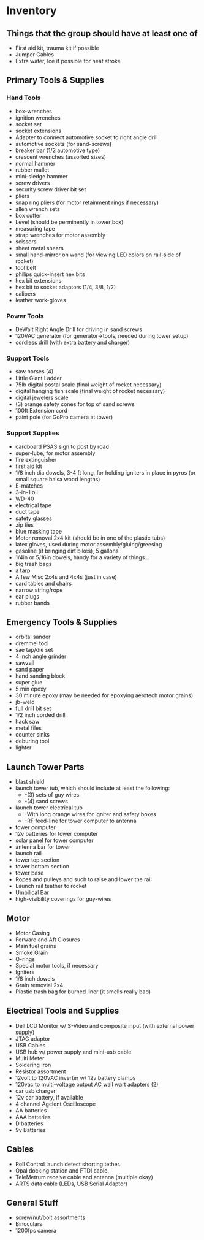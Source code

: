 # Inventory

## Things that the group should have at least one of

 - First aid kit, trauma kit if possible
 - Jumper Cables
 - Extra water, Ice if possible for heat stroke

## Primary Tools & Supplies

### Hand Tools

  - box-wrenches
  - ignition wrenches
  - socket set
  - socket extensions
  - Adapter to connect automotive socket to right angle drill
  - automotive sockets (for sand-screws)
  - breaker bar (1/2 automotive type)
  - crescent wrenches (assorted sizes)
  - normal hammer
  - rubber mallet
  - mini-sledge hammer
  - screw drivers
  - security screw driver bit set
  - pliers
  - snap ring pliers (for motor retainment rings if necessary)
  - allen wrench sets
  - box cutter  
  - Level (should be perminently in tower box)
  - measuring tape
  - strap wrenches for motor assembly
  - scissors
  - sheet metal shears
  - small hand-mirror on wand (for viewing LED colors on rail-side of rocket)
  - tool belt
  - philips quick-insert hex bits
  - hex bit extensions
  - hex bit to socket adaptors (1/4, 3/8, 1/2)
  - calipers
  - leather work-gloves

### Power Tools
  - DeWalt Right Angle Drill for driving in sand screws
  - 120VAC generator (for generator->tools, needed during tower setup)
  - cordless drill (with extra battery and charger)

### Support Tools 
  - saw horses (4)
  - Little Giant Ladder
  - 75lb digital postal scale (final weight of rocket necessary)
  - digital hanging fish scale (final weight of rocket necessary)
  - digital jewelers scale
  - (3) orange safety cones for top of sand screws
  - 100ft Extension cord
  - paint pole (for GoPro camera at tower)
  
### Support Supplies
  - cardboard PSAS sign to post by road
  - super-lube, for motor assembly
  - fire extinguisher
  - first aid kit
  - 1/8 inch dia dowels, 3-4 ft long, for holding igniters in place in pyros (or small square balsa wood lengths)
  - E-matches 
  - 3-in-1 oil
  - WD-40
  - electrical tape
  - duct tape
  - safety glasses
  - zip ties
  - blue masking tape
  - Motor removal 2x4 kit (should be in one of the plastic tubs)
  - latex gloves, used during motor assembly/gluing/greesing
  - gasoline (if bringing dirt bikes), 5 gallons
  - 1/4in or 5/16in dowels, handy for a variety of things...
  - big trash bags
  - a tarp
  - A few Misc 2x4s and 4x4s (just in case)
  - card tables and chairs
  - narrow string/rope
  - ear plugs
  - rubber bands

## Emergency Tools & Supplies
  - orbital sander
  - dremmel tool
  - sae tap/die set
  - 4 inch angle grinder
  - sawzall
  - sand paper
  - hand sanding block
  - super glue
  - 5 min epoxy
  - 30 minute epoxy (may be needed for epoxying aerotech motor grains)
  - jb-weld
  - full drill bit set
  - 1/2 inch corded drill
  - hack saw
  - metal files
  - counter sinks
  - deburing tool
  - lighter

## Launch Tower Parts
  - blast shield
  - launch tower tub, which should include at least the following:
    - -(3) sets of guy wires
    - -(4) sand screws
  - launch tower electrical tub
    - -With long orange wires for igniter and safety boxes
    - -RF feed-line for tower computer to antenna
  - tower computer
  - 12v batteries for tower computer
  - solar panel for tower computer
  - antenna bar for tower
  - launch rail
  - tower top section
  - tower bottom section
  - tower base
  - Ropes and pulleys and such to raise and lower the rail
  - Launch rail teather to rocket
  - Umbilical Bar
  - high-visibility coverings for guy-wires

## Motor
  - Motor Casing
  - Forward and Aft Closures
  - Main fuel grains
  - Smoke Grain
  - O-rings
  - Special motor tools, if necessary
  - Igniters
  - 1/8 inch dowels
  - Grain removial 2x4
  - Plastic trash bag for burned liner (it smells really bad)


## Electrical Tools and Supplies
  - Dell LCD Monitor w/ S-Video and composite input (with external power supply)
  - JTAG adaptor
  - USB Cables
  - USB hub w/ power supply and mini-usb cable
  - Multi Meter
  - Soldering Iron
  - Resistor assortment
  - 12volt to 120VAC inverter w/ 12v battery clamps
  - 120vac to multi-voltage output AC wall wart adapters (2)
  - car usb charger
  - 12v car battery, if available
  - 4 channel Agelent Oscilloscope
  - AA batteries
  - AAA batteries
  - D batteries
  - 9v Batteries


## Cables
  - Roll Control launch detect shorting tether.
  - Opal docking station and FTDI cable.
  - TeleMetrum receive cable and antenna (multiple okay)
  - ARTS data cable (LEDs, USB Serial Adaptor)


## General Stuff
  - screw/nut/bolt assortments
  - Binoculars
  - 1200fps camera


